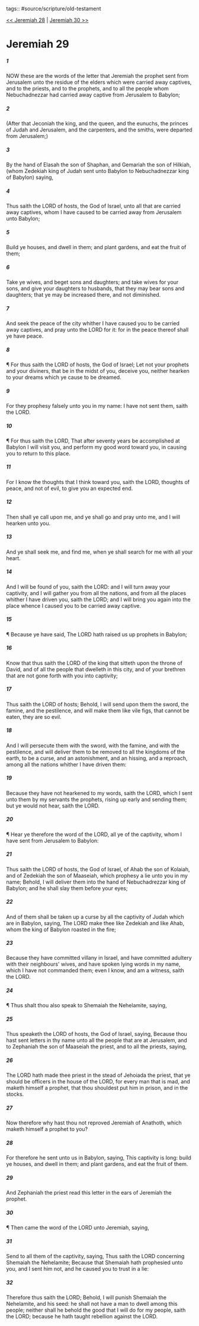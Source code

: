 tags:: #source/scripture/old-testament

[<< Jeremiah 28](/old-testament/24_Jeremiah/Jeremiah_28.md) | [Jeremiah 30 >>](/old-testament/24_Jeremiah/Jeremiah_30.md)

# Jeremiah 29

##### 1

NOW these are the words of the letter that Jeremiah the prophet sent from Jerusalem unto the residue of the elders which were carried away captives, and to the priests, and to the prophets, and to all the people whom Nebuchadnezzar had carried away captive from Jerusalem to Babylon;

##### 2

(After that Jeconiah the king, and the queen, and the eunuchs, the princes of Judah and Jerusalem, and the carpenters, and the smiths, were departed from Jerusalem;)

##### 3

By the hand of Elasah the son of Shaphan, and Gemariah the son of Hilkiah, (whom Zedekiah king of Judah sent unto Babylon to Nebuchadnezzar king of Babylon) saying,

##### 4

Thus saith the LORD of hosts, the God of Israel, unto all that are carried away captives, whom I have caused to be carried away from Jerusalem unto Babylon;

##### 5

Build ye houses, and dwell in them; and plant gardens, and eat the fruit of them;

##### 6

Take ye wives, and beget sons and daughters; and take wives for your sons, and give your daughters to husbands, that they may bear sons and daughters; that ye may be increased there, and not diminished.

##### 7

And seek the peace of the city whither I have caused you to be carried away captives, and pray unto the LORD for it: for in the peace thereof shall ye have peace.

##### 8

¶ For thus saith the LORD of hosts, the God of Israel; Let not your prophets and your diviners, that be in the midst of you, deceive you, neither hearken to your dreams which ye cause to be dreamed.

##### 9

For they prophesy falsely unto you in my name: I have not sent them, saith the LORD.

##### 10

¶ For thus saith the LORD, That after seventy years be accomplished at Babylon I will visit you, and perform my good word toward you, in causing you to return to this place.

##### 11

For I know the thoughts that I think toward you, saith the LORD, thoughts of peace, and not of evil, to give you an expected end.

##### 12

Then shall ye call upon me, and ye shall go and pray unto me, and I will hearken unto you.

##### 13

And ye shall seek me, and find me, when ye shall search for me with all your heart.

##### 14

And I will be found of you, saith the LORD: and I will turn away your captivity, and I will gather you from all the nations, and from all the places whither I have driven you, saith the LORD; and I will bring you again into the place whence I caused you to be carried away captive.

##### 15

¶ Because ye have said, The LORD hath raised us up prophets in Babylon;

##### 16

Know that thus saith the LORD of the king that sitteth upon the throne of David, and of all the people that dwelleth in this city, and of your brethren that are not gone forth with you into captivity;

##### 17

Thus saith the LORD of hosts; Behold, I will send upon them the sword, the famine, and the pestilence, and will make them like vile figs, that cannot be eaten, they are so evil.

##### 18

And I will persecute them with the sword, with the famine, and with the pestilence, and will deliver them to be removed to all the kingdoms of the earth, to be a curse, and an astonishment, and an hissing, and a reproach, among all the nations whither I have driven them:

##### 19

Because they have not hearkened to my words, saith the LORD, which I sent unto them by my servants the prophets, rising up early and sending them; but ye would not hear, saith the LORD.

##### 20

¶ Hear ye therefore the word of the LORD, all ye of the captivity, whom I have sent from Jerusalem to Babylon:

##### 21

Thus saith the LORD of hosts, the God of Israel, of Ahab the son of Kolaiah, and of Zedekiah the son of Maaseiah, which prophesy a lie unto you in my name; Behold, I will deliver them into the hand of Nebuchadrezzar king of Babylon; and he shall slay them before your eyes;

##### 22

And of them shall be taken up a curse by all the captivity of Judah which are in Babylon, saying, The LORD make thee like Zedekiah and like Ahab, whom the king of Babylon roasted in the fire;

##### 23

Because they have committed villany in Israel, and have committed adultery with their neighbours' wives, and have spoken lying words in my name, which I have not commanded them; even I know, and am a witness, saith the LORD.

##### 24

¶ Thus shalt thou also speak to Shemaiah the Nehelamite, saying,

##### 25

Thus speaketh the LORD of hosts, the God of Israel, saying, Because thou hast sent letters in thy name unto all the people that are at Jerusalem, and to Zephaniah the son of Maaseiah the priest, and to all the priests, saying,

##### 26

The LORD hath made thee priest in the stead of Jehoiada the priest, that ye should be officers in the house of the LORD, for every man that is mad, and maketh himself a prophet, that thou shouldest put him in prison, and in the stocks.

##### 27

Now therefore why hast thou not reproved Jeremiah of Anathoth, which maketh himself a prophet to you?

##### 28

For therefore he sent unto us in Babylon, saying, This captivity is long: build ye houses, and dwell in them; and plant gardens, and eat the fruit of them.

##### 29

And Zephaniah the priest read this letter in the ears of Jeremiah the prophet.

##### 30

¶ Then came the word of the LORD unto Jeremiah, saying,

##### 31

Send to all them of the captivity, saying, Thus saith the LORD concerning Shemaiah the Nehelamite; Because that Shemaiah hath prophesied unto you, and I sent him not, and he caused you to trust in a lie:

##### 32

Therefore thus saith the LORD; Behold, I will punish Shemaiah the Nehelamite, and his seed: he shall not have a man to dwell among this people; neither shall he behold the good that I will do for my people, saith the LORD; because he hath taught rebellion against the LORD.
